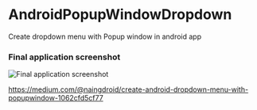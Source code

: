 # AndroidPopupWindowDropdown
Create dropdown menu with Popup window in android app


### Final application screenshot
![Final application screenshot](/Screenshot.PNG)

https://medium.com/@naingdroid/create-android-dropdown-menu-with-popupwindow-1062cfd5cf77
